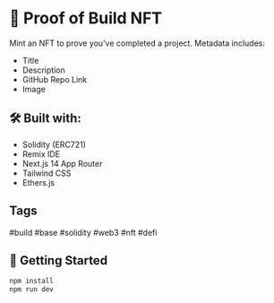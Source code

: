 # 🧾 Proof of Build NFT

Mint an NFT to prove you've completed a project. Metadata includes:
- Title
- Description
- GitHub Repo Link
- Image

## 🛠 Built with:
- Solidity (ERC721)
- Remix IDE
- Next.js 14 App Router
- Tailwind CSS
- Ethers.js

## Tags
#build #base #solidity #web3 #nft #defi

## 🚀 Getting Started

```bash
npm install
npm run dev
